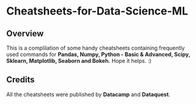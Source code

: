 # Cheatsheets-for-Data-Science-ML
## Overview
This is a complilation of some handy cheatsheets containing frequently used commands for **Pandas, Numpy, Python - Basic & Advanced, Scipy, Sklearn, Matplotlib, Seaborn and Bokeh.** Hope it helps. :)

## Credits
All the cheatsheets were published by **Datacamp** and **Dataquest**. 
